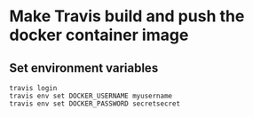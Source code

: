 # Make Travis build and push the docker container image

## Set environment variables

```
travis login
travis env set DOCKER_USERNAME myusername
travis env set DOCKER_PASSWORD secretsecret
```
